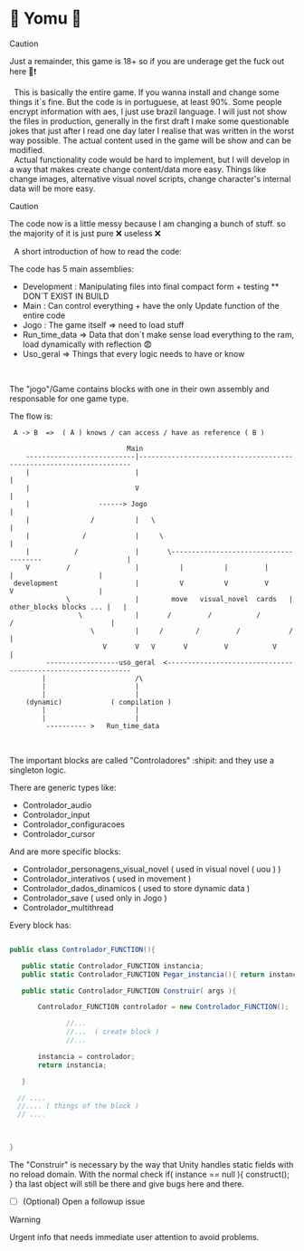 # :underage: Yomu :underage:

 > [!CAUTION]
> Just a remainder, this game is 18+ so if you are underage get the fuck out here :anger::exclamation:

 &nbsp;&nbsp;This is basically the entire game. If you wanna install and change some things it`s fine. But the code is in portuguese, at least 90%. Some people encrypt information with aes, I just use brazil language. I will just not show the files in production, generally in the first draft I make some questionable jokes that just after I read one day later I realise that was written in the worst way possible. The actual content used in the game will be show and can be modified.<br>
 &nbsp;&nbsp;Actual functionality code would be hard to implement, but I will develop in a way that makes create change content/data more easy. Things like change images, alternative visual novel scripts, change character's internal data will be more easy.

 > [!CAUTION]
> The code now is a little messy because I am changing a bunch of stuff. so the majority of it is just pure :x: useless :x:

 &nbsp;&nbsp;A short introduction of how to read the code:


 The code has 5 main assemblies: 
 - Development : Manipulating files into final compact form + testing ** DON`T EXIST IN BUILD 
 - Main : Can control everything + have the only Update function of the entire code
 - Jogo : The game itself => need to load stuff
 - Run_time_data => Data that don`t make sense load everything to the ram, load dynamically with reflection :fearful:
 - Uso_geral => Things that every logic needs to have or know

 <br>

 The "jogo"/Game contains blocks with one in their own assembly and responsable for one game type. <br>

 The flow is:
 ```
  A -> B  =>  ( A ) knows / can access / have as reference ( B ) 

                              Main  
     ---------------------------|--------------------------------------------------------------------
     |                          |                                                                   |
     |                          V                                                                   |
     |                 ------> Jogo                                                                 |
     |               /          |   \                                                               |
     |             /            |     \                                                             |
     |           /              |       \--------------------------------------                     |
     V         /                |          |          |         |             |                     |
  development                   |          V          V         V             V                     |
               \                |        move   visual_novel  cards   | other_blocks blocks ... |   |
                  \             |       /         /           /            /                        |
                     \          |     /        /         /            /                             |
                        V       V   V       V         V           V                                 |
          ------------------uso_geral  <-------------------------------------------------------------
         |                      /\                          
         |                      |
         |                      |
     (dynamic)            ( compilation )                  
         |                      |                         
         |                      |                       
          ---------- >   Run_time_data 

```                  
 <br>
 
 The important blocks are called "Controladores" :shipit: and they use a singleton logic. 
 
 There are generic types like: 
 - Controlador_audio
 - Controlador_input
 - Controlador_configuracoes
 - Controlador_cursor

And are more specific blocks:
- Controlador_personagens_visual_novel ( used in visual novel ( uou ) )
- Controlador_interativos ( used in movement )
- Controlador_dados_dinamicos ( used to store dynamic data )
- Controlador_save ( used only in Jogo )
- Controlador_multithread 
 
 
 Every block has:
 
 ```C#

 public class Controlador_FUNCTION(){

    public static Controlador_FUNCTION instancia;
    public static Controlador_FUNCTION Pegar_instancia(){ return instancia; };

    public static Controlador_FUNCTION Construir( args ){

        Controlador_FUNCTION controlador = new Controlador_FUNCTION();

               //...
               //...  ( create block )
               //...

        instancia = controlador;
        return instancia;

    }

   // ....
   //.... ( things of the block )
   // ....

    

 }

 ```
The "Construir" is necessary by the way that Unity handles static fields with no reload domain. With the normal check if( instance == null ){ construct(); } tha last object will still be there and give bugs here and there.
 


- [ ] \(Optional) Open a followup issue


> [!WARNING]
> Urgent info that needs immediate user attention to avoid problems.


